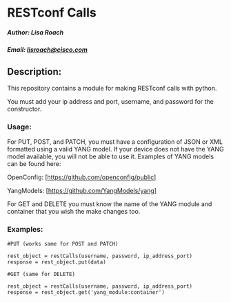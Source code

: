 # RESTconf Calls
##### Author: Lisa Roach
##### Email: lisroach@cisco.com

## Description:

This repository contains a module for making RESTconf calls with python. 

You must add your ip address and port, username, and password for the 
constructor.

### Usage:


For PUT, POST, and PATCH, you must have a configuration of JSON or XML
formatted using a valid YANG model. If your device does not have the YANG
model available, you will not be able to use it. Examples of YANG models can be
found here:

OpenConfig: [https://github.com/openconfig/public]


YangModels: [https://github.com/YangModels/yang]

For GET and DELETE you must know the name of the YANG module and container that
you wish the make changes too. 

### Examples:

```
#PUT (works same for POST and PATCH)

rest_object = restCalls(username, password, ip_address_port)
response = rest_object.put(data)

```

```
#GET (same for DELETE)

rest_object = restCalls(username, password, ip_address_port)
response = rest_object.get('yang_module:container')

```
